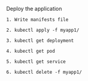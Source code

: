 Deploy the application

    1. Write manifests file

    2. kubectl apply -f myapp1/

    3. kubectl get deployment

    4. kubectl get pod

    5. kubectl get service

    6. kubectl delete -f myapp1/
